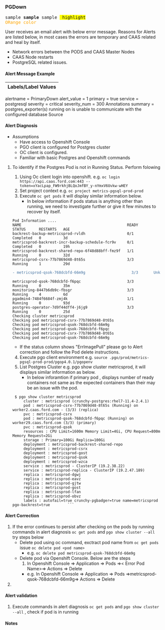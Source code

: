 
### PGDown 
<pre>
sample <b>sample</b> sample <span style="background-color:yellow"> highlight</span>
<span style="color:orange;">ORange color</span>
</pre>


User receives an email alert with below error message.  Reasons for Alerts are listed below,  in most cases the errors are temporary and CAAS related and heal by itself. 
- Network errors between the PODS and CAAS Master Nodes
- CAAS Node restarts
- PostgreSQL related issues.
#### Alert Message Example


| Labels/Label Values |
| -------------------------------------------- |
alertname = PrimaryDown
alert_value = 1
primary = true
service = postgresql
severity = critical
severity_num = 300
Annotations
summary = postgres_exporter(s) running on is unable to communicate with the configured database
Source

#### Alert Diagnosis

-  Assumptions
   -  Have access to Openshift Console
   -  PGO client is configured for Postgres cluster
   -  OC client is configured.
   -  Familiar with basic Postgres and Openshift commands

1. To identify if the Postgres Pod is not in Running Status. Perform folowing 

   1. Using Oc client login into openshift.  e.g. ``` oc login https://api.caas.ford.com:443 --token=xYacLpap_FW9rkhjBLQoJmfBY_y-nYmxV6Uvkw-wHEY ```
   1. Set project context e.g. ``` oc project metrics-pgsql-prod-prod ```
   1. Execute ``` oc get pods ``` it will display similar information below. 
      - In below information if pods status is anything other than running, we need to investigate further or give it few minutes to recover by itself. 
  
     ```
    Pod Information ....
    NAME                                                READY     STATUS      RESTARTS   AGE
    backrest-backup-metricsprod-rvldh                   0/1       Completed   0          3d
    metricsprod-backrest-incr-backup-schedule-fcr9v     0/1       Completed   0          19h
    metricsprod-backrest-shared-repo-6f48d88bff-fmz9f   1/1       Running     0          32d
    metricsprod-csrx-77b7869d48-8t65s                   3/3       Running     1          29d
    ```
     ```diff
    - metricsprod-qsok-768dcbfd-66m9g                     3/3       Unknown     0          25d 
   ```
    ```
    metricsprod-qsok-768dcbfd-f6pqc                     3/3       Running     0          35m
    monitoring-8447b6db9c-fbsgr                         3/3       Running     4          6d
    pgadmin4-7484f6684f-zmj4k                           1/1       Running     0          93d
    postgres-operator-7d9f44dff4-j6jg9                  3/3       Running     0          25d
    Checking cluster metricsprod 
    Checking pod metricsprod-csrx-77b7869d48-8t65s 
    Checking pod metricsprod-qsok-768dcbfd-66m9g 
    Checking pod metricsprod-qsok-768dcbfd-f6pqc 
    Checking pod metricsprod-csrx-77b7869d48-8t65s 
    Checking pod metricsprod-qsok-768dcbfd-66m9g 
   ```
      - If the status column shows "ErrImagePull" please go to Alert correction and follow the Pod delete instructions. 
   
    4.  Execute pgo client environment e.g. ``` source .pgo/prod/metrics-pgsql-prod-prod/pgop4.0.1/pgopenv ```
   1. List  Postgres Cluster e.g. pgo show cluster metricsprod,  it will displays similar information as below.
        - In below inforamtion if primary pod , displays number of ready containers not same as the expected containers than their may be an issue with the pod. 
   ```
    $ pgo show cluster metricsprod
        cluster : metricsprod (crunchy-postgres:rhel7-11.4-2.4.1)
        pod : metricsprod-csrx-77b7869d48-8t65s (Running) on worker2.caas.ford.com - (3/3) (replica) 
        pvc : metricsprod-csrx
        pod : metricsprod-qsok-768dcbfd-f6pqc (Running) on worker29.caas.ford.com (3/3) (primary)
        pvc : metricsprod-qsok
        resources : CPU Limit=1600m Memory Limit=4Gi, CPU Request=800m Memory Request=2Gi
        storage : Primary=100Gi Replica=100Gi
        deployment : metricsprod-backrest-shared-repo
        deployment : metricsprod-csrx
        deployment : metricsprod-gost
        deployment : metricsprod-qsok
        deployment : metricsprod-wzca
        service : metricsprod - ClusterIP (19.2.38.22)
        service : metricsprod-replica - ClusterIP (19.2.47.189)
        replica : metricsprod-dgwj
        replica : metricsprod-eavz
        replica : metricsprod-gjtw
        replica : metricsprod-gost
        replica : metricsprod-lfan
        replica : metricsprod-obvz
        labels : autofail=true crunchy-pgbadger=true name=metricsprod pgo-backrest=true        ```
   ```
#### Alert Correction   

1.  If the error continues to persist after checking on the pods by running commands in alert diagnosis ``` oc get pods ``` and ``` pgo show cluster --all ``` try steps below
    - Delete pod using oc command, exctract pod name from ``` oc get pods ``` issue ``` oc delete pod <pod name> ``` 
        -   e.g.  ``` oc delete pod metricsprod-qsok-768dcbfd-66m9g ```
    - Delete pod via Openshift Console.  Below are the steps
      1.  In Openshift Console ⇒ Application ⇒ Pods ⇒< Error Pod Name>⇒ Actions ⇒ Delete
        -   e.g. In Openshift Console ⇒ Application ⇒ Pods ⇒metricsprod-qsok-768dcbfd-66m9g⇒ Actions ⇒ Delete
 1.          
####  Alert validation  
1. Execute commands in alert diagnosis ``` oc get pods ``` and ``` pgo show cluster --all ``` , check if pod is in running


#### Notes
